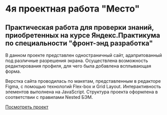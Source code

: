 ﻿# 4я проектная работа "Место"

Практическая работа для проверки знаний, приобретенных на курсе Яндекс.Практикума по специальности "фронт-энд разработка" 
-----

В данном проекте представлен одностраничный сайт, адапритованный под различные разрешения экрана. Осуществлена возможность редактирования профиля, для чего была добавлена всплывающая форма.

Верстка сайта проводилась по макетам, представленным в редакторе Figma, с помощью технологий Flex-box и Grid Layout. Интерактивность элементов выполнена на JavaScript.
Структура проекта оформлена в соответствии с правилами Nested БЭМ.

[Посмотреть проект](https://bulmarik.github.io/russian-travel/index.html)
